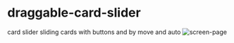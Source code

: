 # draggable-card-slider
card slider  sliding cards with buttons and by move and auto
![screen-page](https://github.com/HELAL15/draggable-card-slider/assets/87047003/20f461d3-b430-48ae-988d-fe6a68c0f750)
